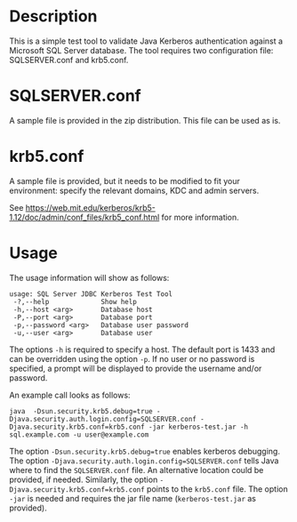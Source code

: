 # Description

This is a simple test tool to validate Java Kerberos authentication against a Microsoft SQL Server database. The tool requires two configuration file: SQLSERVER.conf and krb5.conf.

# SQLSERVER.conf

A sample file is provided in the zip distribution. This file can be used as is.

# krb5.conf

A sample file is provided, but it needs to be modified to fit your environment: specify the relevant domains, KDC and admin servers.

See https://web.mit.edu/kerberos/krb5-1.12/doc/admin/conf_files/krb5_conf.html for more information.

# Usage

The usage information will show as follows:
```
usage: SQL Server JDBC Kerberos Test Tool
 -?,--help             Show help
 -h,--host <arg>       Database host
 -P,--port <arg>       Database port
 -p,--password <arg>   Database user password
 -u,--user <arg>       Database user
 ```

The options `-h` is required to specify a host. The default port is 1433 and can be overridden using the option `-p`. If no user or no password is specified, a prompt will be displayed to provide the username and/or password.

An example call looks as follows:
```
java  -Dsun.security.krb5.debug=true -Djava.security.auth.login.config=SQLSERVER.conf -Djava.security.krb5.conf=krb5.conf -jar kerberos-test.jar -h sql.example.com -u user@example.com
```

The option `-Dsun.security.krb5.debug=true` enables kerberos debugging. The option `-Djava.security.auth.login.config=SQLSERVER.conf` tells Java where to find the `SQLSERVER.conf` file. An alternative location could be provided, if needed. Similarly, the option `-Djava.security.krb5.conf=krb5.conf` points to the `krb5.conf` file. The option `-jar` is needed and requires the jar file name (`kerberos-test.jar` as provided). 
